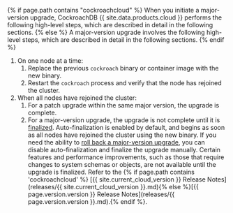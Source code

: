{% if page.path contains "cockroachcloud" %}
When you initiate a major-version upgrade, CockroachDB {{ site.data.products.cloud }} performs the following high-level steps, which are described in detail in the following sections.
{% else %}
A major-version upgrade involves the following high-level steps, which are described in detail in the following sections.
{% endif %}

1. On one node at a time:
    1. Replace the previous `cockroach` binary or container image with the new binary.
    1. Restart the `cockroach` process and verify that the node has rejoined the cluster.
1. When all nodes have rejoined the cluster:
    1. For a patch upgrade within the same major version, the upgrade is complete.
    1. For a major-version upgrade, the upgrade is not complete until it is [finalized](#finalize-a-major-version-upgrade-manually). Auto-finalization is enabled by default, and begins as soon as all nodes have rejoined the cluster using the new binary. If you need the ability to [roll back a major-version upgrade](#roll-back-a-major-version-upgrade), you can disable auto-finalization and finalize the upgrade manually. Certain features and performance improvements, such as those that require changes to system schemas or objects, are not available until the upgrade is finalized. Refer to the {% if page.path contains 'cockroachcloud' %} [{{ site.current_cloud_version }} Release Notes](releases/{{ site.current_cloud_version }}.md){% else %}[{{ page.version.version }} Release Notes](releases/{{ page.version.version }}.md).{% endif %}.
